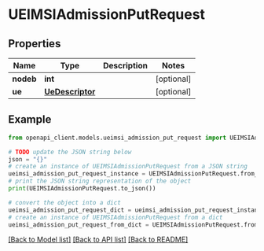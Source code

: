 # UEIMSIAdmissionPutRequest


## Properties

Name | Type | Description | Notes
------------ | ------------- | ------------- | -------------
**nodeb** | **int** |  | [optional] 
**ue** | [**UeDescriptor**](UeDescriptor.md) |  | [optional] 

## Example

```python
from openapi_client.models.ueimsi_admission_put_request import UEIMSIAdmissionPutRequest

# TODO update the JSON string below
json = "{}"
# create an instance of UEIMSIAdmissionPutRequest from a JSON string
ueimsi_admission_put_request_instance = UEIMSIAdmissionPutRequest.from_json(json)
# print the JSON string representation of the object
print(UEIMSIAdmissionPutRequest.to_json())

# convert the object into a dict
ueimsi_admission_put_request_dict = ueimsi_admission_put_request_instance.to_dict()
# create an instance of UEIMSIAdmissionPutRequest from a dict
ueimsi_admission_put_request_from_dict = UEIMSIAdmissionPutRequest.from_dict(ueimsi_admission_put_request_dict)
```
[[Back to Model list]](../README.md#documentation-for-models) [[Back to API list]](../README.md#documentation-for-api-endpoints) [[Back to README]](../README.md)


